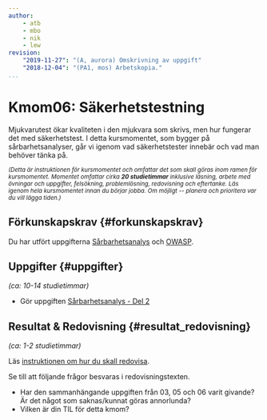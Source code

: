 ```yaml
---
author:
    - atb
    - mbo
    - nik
    - lew
revision:
    "2019-11-27": "(A, aurora) Omskrivning av uppgift"
    "2018-12-04": "(PA1, mos) Arbetskopia."
...
```

Kmom06: Säkerhetstestning
==================================

Mjukvarutest ökar kvaliteten i den mjukvara som skrivs, men hur fungerar det med säkerhetstest. I detta kursmomentet, som bygger på sårbarhetsanalyser, går vi igenom vad säkerhetstester innebär och vad man behöver tänka på.

<!-- [WARNING]

**Kursutveckling pågår**

Kursen planeras ge hösten 2019.

[/WARNING] -->


<small><i>(Detta är instruktionen för kursmomentet och omfattar det som skall göras inom ramen för kursmomentet. Momentet omfattar cirka **20 studietimmar** inklusive läsning, arbete med övningar och uppgifter, felsökning, problemlösning, redovisning och eftertanke. Läs igenom hela kursmomentet innan du börjar jobba. Om möjligt -- planera och prioritera var du vill lägga tiden.)</i></small>


Förkunskapskrav {#forkunskapskrav}
---------------------------------

Du har utfört uppgifterna [Sårbarhetsanalys](/uppgift/sarbarhetsanalys) och [OWASP](/uppgift/owasp).


<!-- Läs &amp; Studera  {#lasanvisningar}
---------------------------------

*(ca: 1-3 studietimmar)*

* Ett rapportexempel finns tillgängligt att läsa [här](#) -->
<!-- * https://www.owasp.org/index.php/OWASP_Zed_Attack_Proxy_Project -->


Uppgifter  {#uppgifter}
-------------------------------------------

*(ca: 10-14 studietimmar)*

* Gör uppgiften [Sårbarhetsanalys - Del 2](/uppgift/sarbarhetsanalys-del2)


Resultat & Redovisning  {#resultat_redovisning}
-----------------------------------------------

*(ca: 1-2 studietimmar)*

Läs [instruktionen om hur du skall redovisa](./../redovisa).

Se till att följande frågor besvaras i redovisningstexten.

* Har den sammanhängande uppgiften från 03, 05 och 06 varit givande? Är det något som saknas/kunnat göras annorlunda?
* Vilken är din TIL för detta kmom?
